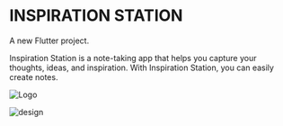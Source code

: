 # INSPIRATION STATION

A new Flutter project.

Inspiration Station is a note-taking app that helps you capture your thoughts, ideas, and inspiration. With Inspiration Station, you can easily create notes.


![Logo](https://github.com/kimoo112/Insipartion_Station/assets/130873071/8db3138e-f6ca-4538-9c13-7d2c739ae2c9)


![design](https://github.com/kimoo112/Insipartion_Station/assets/130873071/b03af135-eae3-4b4e-8596-2c8673f3464a)
